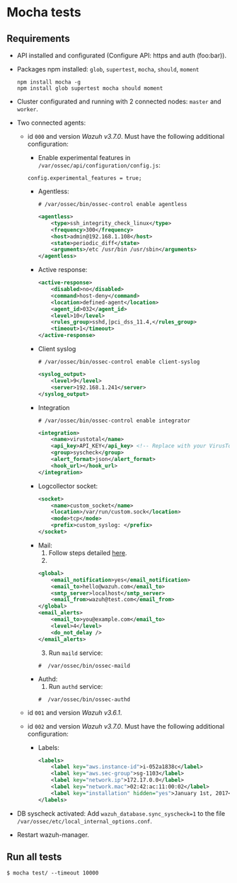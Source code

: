 # Mocha tests

## Requirements

 * API installed and configurated (Configure API: https and auth (foo:bar)).
 * Packages npm installed: `glob`, `supertest`, `mocha`, `should`, `moment`
 
    ``` 
    npm install mocha -g
    npm install glob supertest mocha should moment
    ```

 * Cluster configurated and running with 2 connected nodes: `master` and `worker`.
 * Two connected agents:
    * id `000` and version _Wazuh v3.7.0_. Must have the following additional configuration:
    	* Enable experimental features in `/var/ossec/api/configuration/config.js`:
	    ```
	    config.experimental_features = true;
	    ```
        * Agentless:
            ```shellsession
            # /var/ossec/bin/ossec-control enable agentless
            ```
            ```xml
            <agentless>
                <type>ssh_integrity_check_linux</type>
                <frequency>300</frequency>
                <host>admin@192.168.1.108</host>
                <state>periodic_diff</state>
                <arguments>/etc /usr/bin /usr/sbin</arguments>
            </agentless>
            ```
        * Active response:
            ```xml
            <active-response>
                <disabled>no</disabled>
                <command>host-deny</command>
                <location>defined-agent</location>
                <agent_id>032</agent_id>
                <level>10</level>
                <rules_group>sshd,|pci_dss_11.4,</rules_group>
                <timeout>1</timeout>
            </active-response>
            ```
        * Client syslog
            ```shellsession
            # /var/ossec/bin/ossec-control enable client-syslog
            ```
            ```xml
            <syslog_output>
                <level>9</level>
                <server>192.168.1.241</server>
            </syslog_output>
            ```
        * Integration
            ```shellsession
            # /var/ossec/bin/ossec-control enable integrator
            ```
            ```xml
            <integration>
                <name>virustotal</name>
                <api_key>API_KEY</api_key> <!-- Replace with your VirusTotal API key -->
                <group>syscheck</group>
                <alert_format>json</alert_format>
                <hook_url></hook_url>
			</integration>
            ```
        * Logcollector socket:
            ```xml
            <socket>
                <name>custom_socket</name>
                <location>/var/run/custom.sock</location>
                <mode>tcp</mode>
                <prefix>custom_syslog: </prefix>
            </socket>
            ```
        * Mail:
            1. Follow steps detailed [here](https://documentation.wazuh.com/current/user-manual/manager/manual-email-report/smtp_authentication.html).
            2.
            ```xml
            <global>
                <email_notification>yes</email_notification>
                <email_to>hello@wazuh.com</email_to>
                <smtp_server>localhost</smtp_server>
                <email_from>wazuh@test.com</email_from>
            </global>
            <email_alerts>
                <email_to>you@example.com</email_to>
                <level>4</level>
                <do_not_delay />
            </email_alerts>
            ```
            3. Run `maild` service:
            ```shellsession
            #  /var/ossec/bin/ossec-maild
            ```
        * Authd:
            1. Run `authd` service:
            ```shellsession
            #  /var/ossec/bin/ossec-authd
            ```



    * id `001` and version _Wazuh v3.6.1_.
    * id `002` and version _Wazuh v3.7.0_. Must have the following additional configuration:
        * Labels:
            ```xml
            <labels>
                <label key="aws.instance-id">i-052a1838c</label>
                <label key="aws.sec-group">sg-1103</label>
                <label key="network.ip">172.17.0.0</label>
                <label key="network.mac">02:42:ac:11:00:02</label>
                <label key="installation" hidden="yes">January 1st, 2017</label>
            </labels>
            ``` 
 
 * DB syscheck activated: Add `wazuh_database.sync_syscheck=1` to the file `/var/ossec/etc/local_internal_options.conf`.
 * Restart wazuh-manager.

## Run all tests
    $ mocha test/ --timeout 10000
